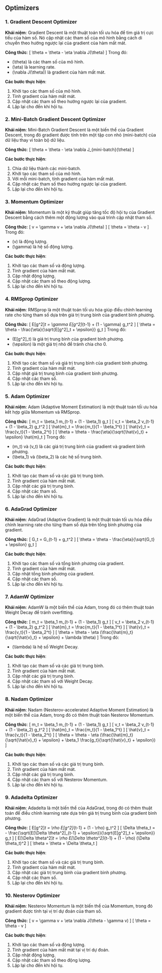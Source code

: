 ## Optimizers

### 1. Gradient Descent Optimizer
**Khái niệm**: Gradient Descent là một thuật toán tối ưu hóa để tìm giá trị cực tiểu của hàm số. Nó cập nhật các tham số của mô hình bằng cách di chuyển theo hướng ngược lại của gradient của hàm mất mát.

**Công thức**:
\[ \theta = \theta - \eta \nabla J(\theta) \]
Trong đó:
- \(\theta\) là các tham số của mô hình.
- \(\eta\) là learning rate.
- \(\nabla J(\theta)\) là gradient của hàm mất mát.

**Các bước thực hiện**:
1. Khởi tạo các tham số của mô hình.
2. Tính gradient của hàm mất mát.
3. Cập nhật các tham số theo hướng ngược lại của gradient.
4. Lặp lại cho đến khi hội tụ.

### 2. Mini-Batch Gradient Descent Optimizer
**Khái niệm**: Mini-Batch Gradient Descent là một biến thể của Gradient Descent, trong đó gradient được tính trên một tập con nhỏ (mini-batch) của dữ liệu thay vì toàn bộ dữ liệu.

**Công thức**:
\[ \theta = \theta - \eta \nabla J_{mini-batch}(\theta) \]

**Các bước thực hiện**:
1. Chia dữ liệu thành các mini-batch.
2. Khởi tạo các tham số của mô hình.
3. Với mỗi mini-batch, tính gradient của hàm mất mát.
4. Cập nhật các tham số theo hướng ngược lại của gradient.
5. Lặp lại cho đến khi hội tụ.

### 3. Momentum Optimizer
**Khái niệm**: Momentum là một kỹ thuật giúp tăng tốc độ hội tụ của Gradient Descent bằng cách thêm một động lượng vào quá trình cập nhật tham số.

**Công thức**:
\[ v = \gamma v + \eta \nabla J(\theta) \]
\[ \theta = \theta - v \]
Trong đó:
- \(v\) là động lượng.
- \(\gamma\) là hệ số động lượng.

**Các bước thực hiện**:
1. Khởi tạo các tham số và động lượng.
2. Tính gradient của hàm mất mát.
3. Cập nhật động lượng.
4. Cập nhật các tham số theo động lượng.
5. Lặp lại cho đến khi hội tụ.

### 4. RMSprop Optimizer
**Khái niệm**: RMSprop là một thuật toán tối ưu hóa giúp điều chỉnh learning rate cho từng tham số dựa trên giá trị trung bình của gradient bình phương.

**Công thức**:
\[ E[g^2]_t = \gamma E[g^2]_{t-1} + (1 - \gamma) g_t^2 \]
\[ \theta = \theta - \frac{\eta}{\sqrt{E[g^2]_t + \epsilon}} g_t \]
Trong đó:
- \(E[g^2]_t\) là giá trị trung bình của gradient bình phương.
- \(\epsilon\) là một giá trị nhỏ để tránh chia cho 0.

**Các bước thực hiện**:
1. Khởi tạo các tham số và giá trị trung bình của gradient bình phương.
2. Tính gradient của hàm mất mát.
3. Cập nhật giá trị trung bình của gradient bình phương.
4. Cập nhật các tham số.
5. Lặp lại cho đến khi hội tụ.

### 5. Adam Optimizer
**Khái niệm**: Adam (Adaptive Moment Estimation) là một thuật toán tối ưu hóa kết hợp giữa Momentum và RMSprop.

**Công thức**:
\[ m_t = \beta_1 m_{t-1} + (1 - \beta_1) g_t \]
\[ v_t = \beta_2 v_{t-1} + (1 - \beta_2) g_t^2 \]
\[ \hat{m}_t = \frac{m_t}{1 - \beta_1^t} \]
\[ \hat{v}_t = \frac{v_t}{1 - \beta_2^t} \]
\[ \theta = \theta - \frac{\eta}{\sqrt{\hat{v}_t} + \epsilon} \hat{m}_t \]
Trong đó:
- \(m_t\) và \(v_t\) là các giá trị trung bình của gradient và gradient bình phương.
- \(\beta_1\) và \(\beta_2\) là các hệ số trung bình.

**Các bước thực hiện**:
1. Khởi tạo các tham số và các giá trị trung bình.
2. Tính gradient của hàm mất mát.
3. Cập nhật các giá trị trung bình.
4. Cập nhật các tham số.
5. Lặp lại cho đến khi hội tụ.

### 6. AdaGrad Optimizer
**Khái niệm**: AdaGrad (Adaptive Gradient) là một thuật toán tối ưu hóa điều chỉnh learning rate cho từng tham số dựa trên tổng bình phương của gradient.

**Công thức**:
\[ G_t = G_{t-1} + g_t^2 \]
\[ \theta = \theta - \frac{\eta}{\sqrt{G_t} + \epsilon} g_t \]

**Các bước thực hiện**:
1. Khởi tạo các tham số và tổng bình phương của gradient.
2. Tính gradient của hàm mất mát.
3. Cập nhật tổng bình phương của gradient.
4. Cập nhật các tham số.
5. Lặp lại cho đến khi hội tụ.

### 7. AdamW Optimizer
**Khái niệm**: AdamW là một biến thể của Adam, trong đó có thêm thuật toán Weight Decay để tránh overfitting.

**Công thức**:
\[ m_t = \beta_1 m_{t-1} + (1 - \beta_1) g_t \]
\[ v_t = \beta_2 v_{t-1} + (1 - \beta_2) g_t^2 \]
\[ \hat{m}_t = \frac{m_t}{1 - \beta_1^t} \]
\[ \hat{v}_t = \frac{v_t}{1 - \beta_2^t} \]
\[ \theta = \theta - \eta (\frac{\hat{m}_t}{\sqrt{\hat{v}_t} + \epsilon} + \lambda \theta) \]
Trong đó:
- \(\lambda\) là hệ số Weight Decay.

**Các bước thực hiện**:
1. Khởi tạo các tham số và các giá trị trung bình.
2. Tính gradient của hàm mất mát.
3. Cập nhật các giá trị trung bình.
4. Cập nhật các tham số với Weight Decay.
5. Lặp lại cho đến khi hội tụ.

### 8. Nadam Optimizer
**Khái niệm**: Nadam (Nesterov-accelerated Adaptive Moment Estimation) là một biến thể của Adam, trong đó có thêm thuật toán Nesterov Momentum.

**Công thức**:
\[ m_t = \beta_1 m_{t-1} + (1 - \beta_1) g_t \]
\[ v_t = \beta_2 v_{t-1} + (1 - \beta_2) g_t^2 \]
\[ \hat{m}_t = \frac{m_t}{1 - \beta_1^t} \]
\[ \hat{v}_t = \frac{v_t}{1 - \beta_2^t} \]
\[ \theta = \theta - \eta (\frac{\hat{m}_t}{\sqrt{\hat{v}_t} + \epsilon} + \beta_1 \frac{g_t}{\sqrt{\hat{v}_t} + \epsilon}) \]

**Các bước thực hiện**:
1. Khởi tạo các tham số và các giá trị trung bình.
2. Tính gradient của hàm mất mát.
3. Cập nhật các giá trị trung bình.
4. Cập nhật các tham số với Nesterov Momentum.
5. Lặp lại cho đến khi hội tụ.

### 9. Adadelta Optimizer
**Khái niệm**: Adadelta là một biến thể của AdaGrad, trong đó có thêm thuật toán để điều chỉnh learning rate dựa trên giá trị trung bình của gradient bình phương.

**Công thức**:
\[ E[g^2]_t = \rho E[g^2]_{t-1} + (1 - \rho) g_t^2 \]
\[ \Delta \theta_t = - \frac{\sqrt{E[\Delta \theta^2]_{t-1} + \epsilon}}{\sqrt{E[g^2]_t + \epsilon}} g_t \]
\[ E[\Delta \theta^2]_t = \rho E[\Delta \theta^2]_{t-1} + (1 - \rho) (\Delta \theta_t)^2 \]
\[ \theta = \theta + \Delta \theta_t \]

**Các bước thực hiện**:
1. Khởi tạo các tham số và các giá trị trung bình.
2. Tính gradient của hàm mất mát.
3. Cập nhật các giá trị trung bình của gradient bình phương.
4. Cập nhật các tham số.
5. Lặp lại cho đến khi hội tụ.

### 10. Nesterov Optimizer
**Khái niệm**: Nesterov Momentum là một biến thể của Momentum, trong đó gradient được tính tại vị trí dự đoán của tham số.

**Công thức**:
\[ v = \gamma v + \eta \nabla J(\theta - \gamma v) \]
\[ \theta = \theta - v \]

**Các bước thực hiện**:
1. Khởi tạo các tham số và động lượng.
2. Tính gradient của hàm mất mát tại vị trí dự đoán.
3. Cập nhật động lượng.
4. Cập nhật các tham số theo động lượng.
5. Lặp lại cho đến khi hội tụ.